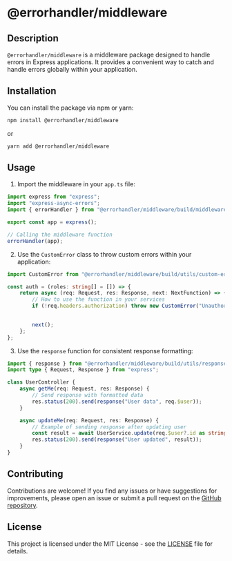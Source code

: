 # @errorhandler/middleware

## Description

`@errorhandler/middleware` is a middleware package designed to handle errors in Express applications. It provides a convenient way to catch and handle errors globally within your application.

## Installation

You can install the package via npm or yarn:

```bash
npm install @errorhandler/middleware
```

or

```bash
yarn add @errorhandler/middleware
```

## Usage

1. Import the middleware in your `app.ts` file:

```typescript
import express from "express";
import "express-async-errors";
import { errorHandler } from "@errorhandler/middleware/build/middlewares/error.middleware";

export const app = express();

// Calling the middleware function
errorHandler(app);
```

2. Use the `CustomError` class to throw custom errors within your application:

```typescript
import CustomError from "@errorhandler/middleware/build/utils/custom-error";

const auth = (roles: string[] = []) => {
    return async (req: Request, res: Response, next: NextFunction) => {
        // How to use the function in your services
        if (!req.headers.authorization) throw new CustomError("Unauthorized access: Token not found", 401);
      

        next();
    };
};
```

3. Use the `response` function for consistent response formatting:

```typescript
import { response } from "@errorhandler/middleware/build/utils/response";
import type { Request, Response } from "express";

class UserController {
    async getMe(req: Request, res: Response) {
        // Send response with formatted data
        res.status(200).send(response("User data", req.$user));
    }

    async updateMe(req: Request, res: Response) {
        // Example of sending response after updating user
        const result = await UserService.update(req.$user?.id as string, req.body);
        res.status(200).send(response("User updated", result));
    }
}
```

## Contributing

Contributions are welcome! If you find any issues or have suggestions for improvements, please open an issue or submit a pull request on the [GitHub repository](https://github.com/Lekejosh/-errorHandler).

## License

This project is licensed under the MIT License - see the [LICENSE](LICENSE) file for details.

